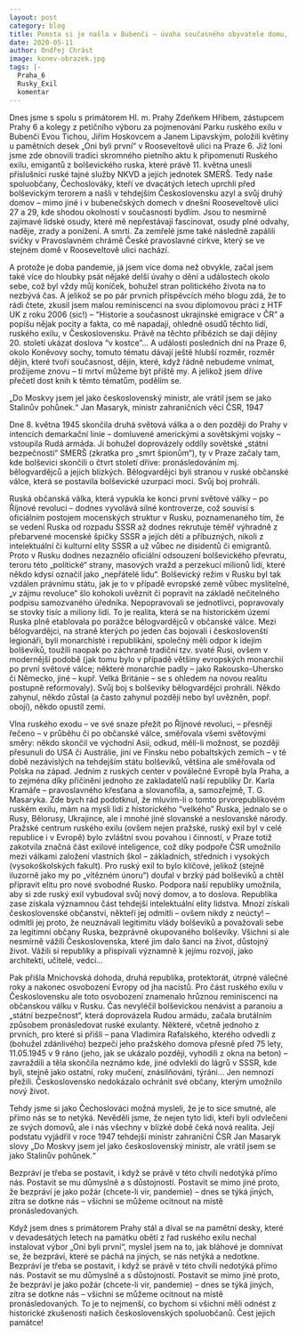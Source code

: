 ```yaml
---
layout: post
category: blog
title: Pomsta si je našla v Bubenči – úvaha současného obyvatele domu, kam se jeho tehdejší obyvatelé už nevrátili
date: 2020-05-11
author: Ondřej Chrást
image: konev-obrazek.jpg
tags: |-
  Praha_6
  Rusky_Exil
  komentar
---
```

Dnes jsme s spolu s primátorem Hl. m. Prahy Zdeňkem Hřibem, zástupcem Prahy 6 a kolegy z petičního výboru za pojmenování Parku ruského exilu v Bubenči Evou Tichou, Jiřím Hoskovcem a Janem Lipavským,  položili květiny u pamětních desek „Oni byli první“  v Rooseveltově ulici na Praze 6. Již loni jsme zde obnovili tradici skromného pietního aktu k připomenutí Ruského exilu, emigantů z bolševického ruska, které právě 11. května unesli příslušníci ruské tajné služby NKVD a jejích jednotek SMERŠ. Tedy naše spoluobčany, Čechoslováky, kteří ve dvacátých letech uprchli před bolševickým terorem a našli v tehdejším Československu azyl a svůj druhý domov – mimo jiné i v bubenečských domech v dnešní Rooseveltově ulici 27 a 29, kde shodou okolností v současnosti bydlím. Jsou to nesmírně zajímavé lidské osudy, které mě nepřestávají fascinovat, osudy plné odvahy, naděje, zrady a ponížení. A smrti. Za zemřelé jsme také následně zapálili svíčky v Pravoslavném chrámě České pravoslavné církve, který se ve stejném domě v Rooseveltově ulici nachází. 

A protože je doba pandemie, já jsem více doma než obvykle, začal jsem také více do hloubky psát nějaké delší úvahy o dění a událostech okolo sebe, což byl vždy můj koníček, bohužel stran politického života na to nezbývá čas. A jelikož se po pár prvních příspěvcích mého blogu zdá, že to rádi čtete, zkusil jsem malou reminiscenci na svou diplomovou práci z HTF UK  z roku 2006 (sic!) – “Historie a současnost ukrajinské emigrace v ČR” a popíšu nějak pocity a fakta, co mě napadají, ohledně osudů těchto lidí, ruského exilu, v Československu. Právě na těchto příbězích se dají dějiny 20. století ukázat doslova “v kostce”… A události posledních dní na Praze 6, okolo Koněvovy sochy, tomuto tématu dávají ještě hlubší rozměr, rozměr dějin, které tvoří současnost, dějin, které, když řádně nebudeme vnímat, prožijeme znovu – ti mrtví můžeme být příště my. A jelikož jsem dříve přečetl dost knih k těmto tématům, podělím se.

„Do Moskvy jsem jel jako československý ministr, ale vrátil jsem se jako Stalinův pohůnek.“
Jan Masaryk, ministr zahraničních věcí ČSR, 1947

Dne 8. května 1945 skončila druhá světová válka a o den později do Prahy v intencích demarkační linie – domluvené americkými a sovětskými vojsky – vstoupila Rudá armáda. Ji bohužel doprovázely oddíly sovětské „státní bezpečnosti“ SMERŠ (zkratka pro „smrt špionům“), ty v Praze začaly tam, kde bolševici skončili o čtvrt století dříve: pronásledováním mj. bělogvardějců a jejich blízkých. Bělogvardějci byli stranou v ruské občanské válce, která se postavila bolševické uzurpaci moci. Svůj boj prohráli.

Ruská občanská válka, která vypukla ke konci první světové války – po Říjnové revoluci – dodnes vyvolává silné kontroverze, což souvisí s oficiálním postojem mocenských struktur v Rusku, poznamenaného tím, že se vedení Ruska od rozpadu SSSR až dodnes rekrutuje téměř výhradně z přebarvené mocenské špičky SSSR a jejích dětí a příbuzných, nikoli z intelektuální či kulturní elity SSSR a už vůbec ne disidentů či emigrantů. Proto v Rusku dodnes nezaznělo oficiální odsouzení bolševického převratu, teroru této „politické“ strany, masových vražd a perzekucí milionů lidí, které někdo kdysi označil jako „nepřátelé lidu“. Bolševický režim v Rusku byl tak vzdálen právnímu státu, jak je to v případě evropské země vůbec myslitelné, „v zájmu revoluce“ šlo kohokoli uvěznit či popravit na základě nečitelného podpisu samozvaného úředníka. Nepopravovali se jednotlivci, popravovaly se stovky tisíc a miliony lidí. To je realita, která se na historickém území Ruska plně etablovala po porážce bělogvardějců v občanské válce. Mezi bělogvardějci, na straně kterých po jeden čas bojovali i českoslovenští legionáři, byli monarchisté i republikáni, společný měli odpor k idejím bolševiků, toužili naopak po záchraně tradiční tzv. svaté Rusi, ovšem v modernější podobě (jak tomu bylo v případě většiny evropských monarchií po první světové válce; některé monarchie padly – jako Rakousko-Uhersko či Německo, jiné – kupř. Velká Británie – se s ohledem na novou realitu postupně reformovaly). Svůj boj s bolševiky bělogvardějci prohráli. Někdo zahynul, někdo zůstal (a často zahynul později nebo byl uvězněn, popř. obojí), někdo opustil zemi. 

Vlna ruského exodu – ve své snaze přežít po Říjnové revoluci, – přesněji řečeno – v průběhu či po občanské válce, směřovala všemi světovými směry: někdo skončil ve východní Asii, odkud, měli-li možnost, se později přesunuli do USA či Austrálie, jiní ve Finsku nebo pobaltských zemích – v té době nezávislých na tehdejším státu bolševiků, většina ale směřovala od Polska na západ. Jedním z ruských center v poválečné Evropě byla Praha, a to zejména díky přičinění jednoho ze zakladatelů naší republiky Dr. Karla Kramáře – pravoslavného křesťana a slovanofila, a, samozřejmě, T. G. Masaryka. Zde bych rád podotknul, že mluvím-li o tomto prvorepublikovém ruském exilu, mám na mysli lidi z historického “velkého” Ruska, jednalo se o Rusy, Bělorusy, Ukrajince, ale i mnohé jiné slovanské a neslovanské národy. Pražské centrum ruského exilu (ovšem nejen pražské, ruský exil byl v celé republice i v Evropě) bylo zvláštní svou povahou i činností, v Praze totiž zakotvila značná část exilové inteligence, což díky podpoře ČSR umožnilo mezi válkami založení vlastních škol – základních, středních i vysokých (vysokoškolských fakult). Pro ruský exil to bylo klíčové, jelikož (stejně iluzorně jako my po „vítězném únoru“) doufal v brzký pád bolševiků a chtěl připravit elitu pro nové svobodné Rusko. Podpora naší republiky umožnila, aby si zde ruský exil vybudoval svůj nový domov, a to doslova. Republika zase získala významnou část tehdejší intelektuální elity lidstva. Mnozí získali československé občanství, někteří jej odmítli – ovšem nikdy z neúcty! –  odmítli jej proto, že neuznávali legitimitu vlády bolševiků a považovali sebe za legitimní občany Ruska, bezprávně okupovaného bolševiky. Všichni si ale nesmírně vážili Československa, které jim dalo šanci na život, důstojný život. Vážili si republiky a přispívali významně k jejímu rozvoji, jako architekti, učitelé, vedci…

Pak přišla Mnichovská dohoda, druhá republika, protektorát, útrpné válečné roky a nakonec osvobození Evropy od jha nacistů. Pro část ruského exilu v Československu ale toto osvobození znamenalo hrůznou reminiscenci na občanskou válku v Rusku. Čas nevyléčil bolševickou nenávist a paranoiu a „státní bezpečnost“, která doprovázela Rudou armádu, začala brutálním způsobem pronásledovat ruské exulanty. Některé, včetně jednoho z prvních, pro které si přišli – pana Vladimira Rafalského, kterého odvedli z (bohužel zdánlivého) bezpečí jeho pražského domova přesně před 75 lety, 11.05.1945 v 9 ráno (jeho, jak se ukázalo později, vyhodili z okna na beton) – zavraždili a těla skončila neznámo kde, jiné odvlekli do lágrů v SSSR, kde byli, stejně jako ostatní, roky mučení, znásilňováni, týráni… Jen nemnozí přežili. Československo nedokázalo ochránit své občany, kterým umožnilo nový život. 

Tehdy jsme si jako Čechoslováci možná mysleli, že je to sice smutné, ale přímo nás se to netýká. Nevěděli jsme, že nejen tyto lidi, kteří byli odvlečeni ze svých domovů, ale i nás všechny v blízké době čeká nová realita. Její podstatu vyjádřil v roce 1947 tehdejší ministr zahraniční ČSR Jan Masaryk slovy „Do Moskvy jsem jel jako československý ministr, ale vrátil jsem se jako Stalinův pohůnek.“  

Bezpráví je třeba se postavit, i když se právě v této chvíli nedotýká přímo nás. Postavit se mu důmyslně a s důstojností. Postavit se mimo jiné proto, že bezpráví je jako požár (chcete-li vir, pandemie) – dnes se týká jiných, zítra se dotkne nás – všichni se můžeme ocitnout na místě pronásledovaných.

Když jsem dnes s primátorem Prahy stál a díval se na pamětní desky, které v devadesátých letech na památku obětí z řad ruského exilu nechal instalovat výbor „Oni byli první“, myslel jsem na to, jak bláhové je domnívat se, že bezpráví, které se páchá na jiných, se nás netýká a nedotkne. Bezpráví je třeba se postavit, i když se právě v této chvíli nedotýká přímo nás. Postavit se mu důmyslně a s důstojností. Postavit se mimo jiné proto, že bezpráví je jako požár (chcete-li vir, pandemie) – dnes se týká jiných, zítra se dotkne nás – všichni se můžeme ocitnout na místě pronásledovaných. To je to nejmenší, co bychom si všichni měli odnést z historické zkušenosti našich československých spoluobčanů. Čest jejich památce!
